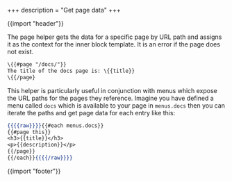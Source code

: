 +++
description = "Get page data"
+++

{{import "header"}}

The page helper gets the data for a specific page by URL path and assigns it as the context for the inner block template. It is an error if the page does not exist.

```handlebars
\{{#page "/docs/"}}
The title of the docs page is: \{{title}}
\{{/page}
```

This helper is particularly useful in conjunction with menus which expose the URL paths for the pages they reference. Imagine you have defined a menu called `docs` which is available to your page in `menus.docs` then you can iterate the paths and get page data for each entry like this:

```handlebars
{{{{raw}}}}{{#each menus.docs}}
{{#page this}}
<h3>{{title}}</h3>
<p>{{description}}</p>
{{/page}}
{{/each}}{{{{/raw}}}}
```

{{import "footer"}}
